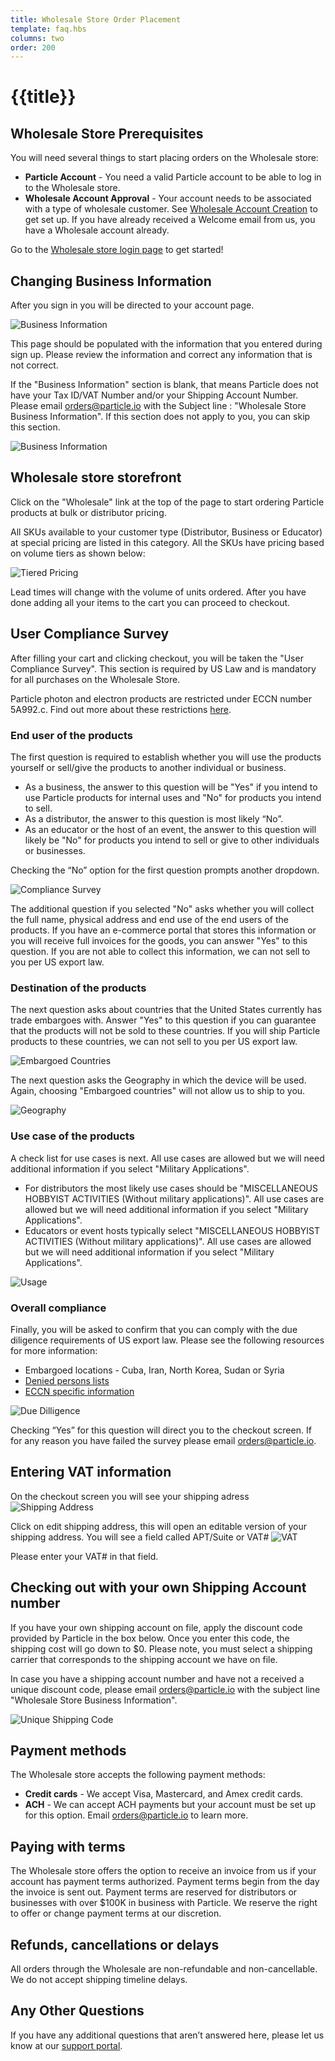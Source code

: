 ```yaml
---
title: Wholesale Store Order Placement
template: faq.hbs
columns: two
order: 200
---
```


# {{title}}

## Wholesale Store Prerequisites

You will need several things to start placing orders on the Wholesale store: 
- **Particle Account** - You need a valid Particle account to be able to log in to the Wholesale store. 
- **Wholesale Account Approval** - Your account needs to be associated with a type of wholesale customer. See [Wholesale Account Creation](/faq/wholesale/creating-account) to get set up. If you have already received a Welcome email from us, you have a Wholesale account already.

Go to the [Wholesale store login page](https://login.particle.io/wholesale) to get started!

## Changing Business Information

After you sign in you will be directed to your account page. 

![Business Information](/assets/images/businessinfo1.png)

This page should be populated with the information that you entered during sign up. Please review the information and correct any information that is not correct.

If the "Business Information" section is blank, that means Particle does not have your Tax ID/VAT Number and/or your Shipping Account Number. Please email orders@particle.io with the Subject line : "Wholesale Store Business Information". If this section does not apply to you, you can skip this section.

![Business Information](/assets/images/businessinfo2.png)

## Wholesale store storefront

Click on the "Wholesale" link at the top of the page to start ordering Particle products at bulk or distributor pricing. 

All SKUs available to your customer type (Distributor, Business or Educator) at special pricing are listed in this category.
All the SKUs have pricing based on volume tiers as shown below:

![Tiered Pricing](/assets/images/volumetier.png)

Lead times will change with the volume of units ordered. After you have done adding all your items to the cart you can proceed to checkout.

## User Compliance Survey

After filling your cart and clicking checkout, you will be taken the "User Compliance Survey". This section is required by US Law and is mandatory for all purchases on the Wholesale Store.

Particle photon and electron products are restricted under ECCN number 5A992.c. Find out more about these restrictions [here](https://www.bis.doc.gov/index.php/forms-documents/doc_view/335-supplement-no-1-to-part-774-category-5-part-ii-information-security).

### End user of the products

The first question is required to establish whether you will use the products yourself or sell/give the products to another individual or business. 

- As a business, the answer to this question will be "Yes" if you intend to use Particle products for internal uses and "No" for products you intend to sell. 
- As a distributor, the answer to this question is most likely “No”. 
- As an educator or the host of an event, the answer to this question will likely be "No" for products you intend to sell or give to other individuals or businesses. 

Checking the “No” option for the first question prompts another dropdown.

![Compliance Survey](/assets/images/complinacesurvey1.png)

The additional question if you selected "No" asks whether you will collect the full name, physical address and end use of the end users of the products. If you have an e-commerce portal that stores this information or you will receive full invoices for the goods, you can answer "Yes" to this question. If you are not able to collect this information, we can not sell to you per US export law.


### Destination of the products

The next question asks about countries that the United States currently has trade embargoes with. Answer "Yes" to this question if you can guarantee that the products will not be sold to these countries. If you will ship Particle products to these countries, we can not sell to you per US export law.

![Embargoed Countries](/assets/images/embargoimage.png)

The next question asks the Geography in which the device will be used. Again, choosing "Embargoed countries" will not allow us to ship to you. 

![Geography](/assets/images/geographyimage.png)


### Use case of the products

A check list for use cases is next. All use cases are allowed but we will need additional information if you select "Military Applications".
- For distributors the most likely use cases should be "MISCELLANEOUS HOBBYIST ACTIVITIES (Without military applications)". All use cases are allowed but we will need additional information if you select "Military Applications".
- Educators or event hosts typically select "MISCELLANEOUS HOBBYIST ACTIVITIES (Without military applications)". All use cases are allowed but we will need additional information if you select "Military Applications".

![Usage](/assets/images/usagecompliance.png)


### Overall compliance

Finally, you will be asked to confirm that you can comply with the due diligence requirements of US export law. Please see the following resources for more information:
- Embargoed locations - Cuba, Iran, North Korea, Sudan or Syria
- [Denied persons lists](http://export.gov/ecr/eg_main_023148.asp)
- [ECCN specific information](https://www.bis.doc.gov/index.php/forms-documents/doc_view/335-supplement-no-1-to-part-774-category-5-part-ii-information-security)

![Due Dilligence](/assets/images/lastquestioncompliance.png)

Checking “Yes” for this question will direct you to the checkout screen. If for any reason you have failed the survey please email orders@particle.io. 

## Entering VAT information
On the checkout screen you will see your shipping adress
![Shipping Address](/assets/images/shipping-address.png)

Click on edit shipping address, this will open an editable version of your shipping address. You will see a field called APT/Suite or VAT#
![VAT](/assets/images/vat-number.png)

Please enter your VAT# in that field.

## Checking out with your own Shipping Account number
If you have your own shipping account on file, apply the discount code provided by Particle in the box below. Once you enter this code, the shipping cost will go down to $0. Please note, you must select a shipping carrier that corresponds to the shipping account we have on file.

In case you have a shipping account number and have not a received a unique discount code, please email orders@particle.io with the subject line "Wholesale Store Business Information".

![Unique Shipping Code](/assets/images/uniqueshippingcode.png)

## Payment methods

The Wholesale store accepts the following payment methods: 
- **Credit cards** - We accept Visa, Mastercard, and Amex credit cards. 
- **ACH** - We can accept ACH payments but your account must be set up for this option. Email orders@particle.io to learn more. 

## Paying with terms

The Wholesale store offers the option to receive an invoice from us if your account has payment terms authorized. Payment terms begin from the day the invoice is sent out. Payment terms are reserved for distributors or businesses with over $100K in business with Particle. We reserve the right to offer or change payment terms at our discretion.

## Refunds, cancellations or delays

All orders through the Wholesale are non-refundable and non-cancellable. We do not accept shipping timeline delays.

## Any Other Questions

If you have any additional questions that aren’t answered here, please let us know at our [support portal](https://support.particle.io).
